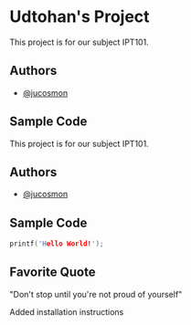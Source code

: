 # Udtohan's Project

This project is for our subject IPT101.

## Authors

- [@jucosmon](https://github.com/jucosmon)

## Sample Code

This project is for our subject IPT101.

## Authors

- [@jucosmon](https://github.com/jucosmon)

## Sample Code

```c
printf('Hello World!');

```

## Favorite Quote

"Don't stop until you're not proud of yourself"

Added installation instructions
